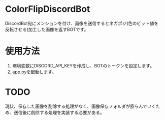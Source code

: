 # ColorFlipDiscordBot
DiscordBot宛にメンションを付け、画像を送信するとネガポジ(色のビット値を反転させる)加工した画像を返すBOTです。

# 使用方法
1. 環境変数にDISCORD_API_KEYを作成し、BOTのトークンを設定します。
2. app.pyを起動します。

# TODO
現状、保存した画像を削除する処理がなく、画像保存フォルダが膨らんでいくため、送信後に削除する処理を実装する必要がある。